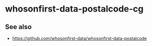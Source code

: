 # whosonfirst-data-postalcode-cg

## See also

* https://github.com/whosonfirst-data/whosonfirst-data-postalcode
